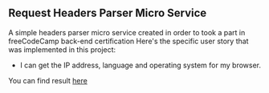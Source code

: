 ## Request Headers Parser Micro Service

A simple headers parser micro service created in order to took a part in freeCodeCamp back-end certification
Here's the specific user story that was implemented in this project:
* I can get the IP address, language and operating system for my browser.

You can find result [here](https://headersparser.herokuapp.com/)

